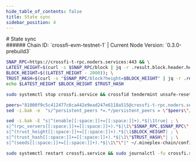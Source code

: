 ```yaml
---
hide_table_of_contents: false
title: State sync
sidebar_position: 4
---
```


<div class="h1-with-icon icon-crossfi">
# State sync
</div>
###### Chain ID: `crossfi-evm-testnet-1` | Current Node Version: `0.3.0-prebuild3`

```bash
SNAP_RPC=https://crossfi-t-rpc.noders.services:443 && \
LATEST_HEIGHT=$(curl -s $SNAP_RPC/block | jq -r .result.block.header.height); \
BLOCK_HEIGHT=$((LATEST_HEIGHT - 2000)); \
TRUST_HASH=$(curl -s "$SNAP_RPC/block?height=$BLOCK_HEIGHT" | jq -r .result.block_id.hash) && \
echo $LATEST_HEIGHT $BLOCK_HEIGHT $TRUST_HASH
```
```bash
sudo systemctl stop crossfi.service && crossfid tendermint unsafe-reset-all --home ~/.mineplex-chain --keep-addr-book
```
```bash
peers="81000f9c5c412477c6ca442e9ead247e6118a515@crossfi-t-rpc.noders.services:12656"
sed -i.bak -e  "s/^persistent_peers *=.*/persistent_peers = \"$peers\"/" ~/.mineplex-chain/config/config.toml
```
```bash
sed -i.bak -E "s|^(enable[[:space:]]+=[[:space:]]+).*$|\1true| ; \
s|^(rpc_servers[[:space:]]+=[[:space:]]+).*$|\1\"$SNAP_RPC,$SNAP_RPC\"| ; \
s|^(trust_height[[:space:]]+=[[:space:]]+).*$|\1$BLOCK_HEIGHT| ; \
s|^(trust_hash[[:space:]]+=[[:space:]]+).*$|\1\"$TRUST_HASH\"| ; \
s|^(seeds[[:space:]]+=[[:space:]]+).*$|\1\"\"|" ~/.mineplex-chain/config/config.toml
```
```bash
sudo systemctl restart crossfi.service && sudo journalctl -fu crossfi.service --no-hostname -o cat
```